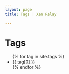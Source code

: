 ```yaml
---
layout: page
title: Tags | Xen Relay

---
```


<div class="page-content wc-container">
	<div class="post">
		<h1>Tags</h1>  
		<ul>
			{% for tag in site.tags %}
			<li><a href="{{site.baseurl}}/tag/{{ tag[0] }}">{{ tag[0] }}</a></li>
			{% endfor %}
		</ul>
	</div>
</div>
